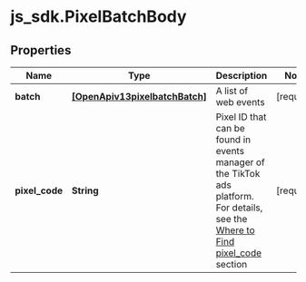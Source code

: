 # js_sdk.PixelBatchBody

## Properties
Name | Type | Description | Notes
------------ | ------------- | ------------- | -------------
**batch** | [**[OpenApiv13pixelbatchBatch]**](OpenApiv13pixelbatchBatch.md) | A list of web events | [required] 
**pixel_code** | **String** | Pixel ID that can be found in events manager of the TikTok ads platform. For details, see the [Where to Find pixel_code](https://ads.tiktok.com/marketing_api/docs?id&#x3D;1739584855420929) section | [required] 
